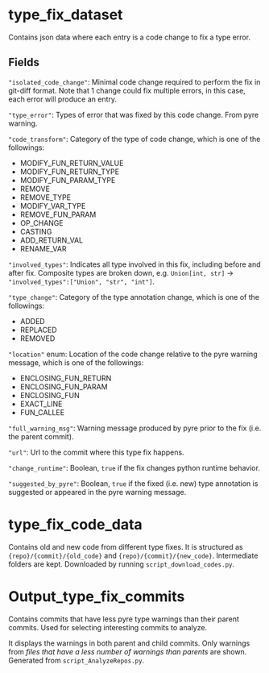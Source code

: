 # type_fix_dataset #
Contains json data where each entry is a code change to fix a type error.
## Fields ##
`"isolated_code_change"`: Minimal code change required to perform the fix in git-diff format. Note that 1 change could fix multiple errors, in this case, each error will produce an entry.

`"type_error"`: Types of error that was fixed by this code change. From pyre warning.

`"code_transform"`: Category of the type of code change, which is one of the followings:
- MODIFY_FUN_RETURN_VALUE
- MODIFY_FUN_RETURN_TYPE
- MODIFY_FUN_PARAM_TYPE
- REMOVE
- REMOVE_TYPE
- MODIFY_VAR_TYPE
- REMOVE_FUN_PARAM
- OP_CHANGE
- CASTING
- ADD_RETURN_VAL
- RENAME_VAR

`"involved_types"`: Indicates all type involved in this fix, including before and after fix. Composite types are broken down, e.g. `Union[int, str]` -> `"involved_types":["Union", "str", "int"]`.


`"type_change"`: Category of the type annotation change, which is one of the followings:
- ADDED
- REPLACED
- REMOVED

`"location"` enum: Location of the code change relative to the pyre warning message, which is one of the followings:
- ENCLOSING_FUN_RETURN
- ENCLOSING_FUN_PARAM
- ENCLOSING_FUN
- EXACT_LINE
- FUN_CALLEE

`"full_warning_msg"`: Warning message produced by pyre prior to the fix (i.e. the parent commit).

`"url"`: Url to the commit where this type fix happens. 

`"change_runtime"`: Boolean, `true` if the fix changes python runtime behavior.

`"suggested_by_pyre"`: Boolean, `true` if the fixed (i.e. new) type annotation is suggested or appeared in the pyre warning message.

# type_fix_code_data #
Contains old and new code from different type fixes. It is structured as `{repo}/{commit}/{old_code}` and `{repo}/{commit}/{new_code}`. Intermediate folders are kept. Downloaded by running `script_download_codes.py`.

# Output_type_fix_commits #
Contains commits that have less pyre type warnings than their parent commits. Used for selecting interesting commits to analyze.

It displays the warnings in both parent and child commits. Only warnings from *files that have a less number of warnings than parents* are shown. Generated from `script_AnalyzeRepos.py`.
